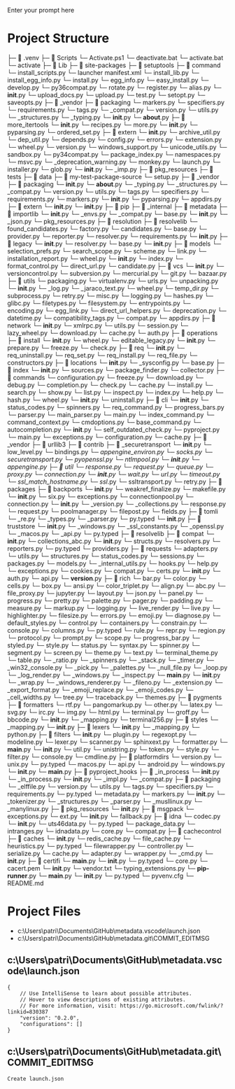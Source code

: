 Enter your prompt here

# Project Structure

├─ 📁 .venv
  ├─ 📁 Scripts
    └─ Activate.ps1
    └─ deactivate.bat
    └─ activate.bat
    └─ activate
  ├─ 📁 Lib
    ├─ 📁 site-packages
      ├─ 📁 setuptools
        ├─ 📁 command
          └─ install_scripts.py
          └─ launcher manifest.xml
          └─ install_lib.py
          └─ install_egg_info.py
          └─ install.py
          └─ egg_info.py
          └─ easy_install.py
          └─ develop.py
          └─ py36compat.py
          └─ rotate.py
          └─ register.py
          └─ alias.py
          └─ __init__.py
          └─ upload_docs.py
          └─ upload.py
          └─ test.py
          └─ setopt.py
          └─ saveopts.py
        ├─ 📁 _vendor
          ├─ 📁 packaging
            └─ markers.py
            └─ specifiers.py
            └─ requirements.py
            └─ tags.py
            └─ _compat.py
            └─ version.py
            └─ utils.py
            └─ _structures.py
            └─ _typing.py
            └─ __init__.py
            └─ __about__.py
          ├─ 📁 more_itertools
            └─ __init__.py
            └─ recipes.py
            └─ more.py
          └─ __init__.py
          └─ pyparsing.py
          └─ ordered_set.py
        ├─ 📁 extern
          └─ __init__.py
        └─ archive_util.py
        └─ dep_util.py
        └─ depends.py
        └─ config.py
        └─ errors.py
        └─ extension.py
        └─ wheel.py
        └─ version.py
        └─ windows_support.py
        └─ unicode_utils.py
        └─ sandbox.py
        └─ py34compat.py
        └─ package_index.py
        └─ namespaces.py
        └─ msvc.py
        └─ _deprecation_warning.py
        └─ monkey.py
        └─ launch.py
        └─ installer.py
        └─ glob.py
        └─ __init__.py
        └─ _imp.py
      ├─ 📁 pkg_resources
        ├─ 📁 tests
          ├─ 📁 data
            ├─ 📁 my-test-package-source
              └─ setup.py
        ├─ 📁 _vendor
          ├─ 📁 packaging
            └─ __init__.py
            └─ __about__.py
            └─ _typing.py
            └─ _structures.py
            └─ _compat.py
            └─ version.py
            └─ utils.py
            └─ tags.py
            └─ specifiers.py
            └─ requirements.py
            └─ markers.py
          └─ __init__.py
          └─ pyparsing.py
          └─ appdirs.py
        ├─ 📁 extern
          └─ __init__.py
        └─ __init__.py
      ├─ 📁 pip
        ├─ 📁 _internal
          ├─ 📁 metadata
            ├─ 📁 importlib
              └─ __init__.py
              └─ _envs.py
              └─ _compat.py
            └─ base.py
            └─ __init__.py
            └─ _json.py
            └─ pkg_resources.py
          ├─ 📁 resolution
            ├─ 📁 resolvelib
              └─ found_candidates.py
              └─ factory.py
              └─ candidates.py
              └─ base.py
              └─ provider.py
              └─ reporter.py
              └─ resolver.py
              └─ requirements.py
              └─ __init__.py
            ├─ 📁 legacy
              └─ __init__.py
              └─ resolver.py
            └─ base.py
            └─ __init__.py
          ├─ 📁 models
            └─ selection_prefs.py
            └─ search_scope.py
            └─ scheme.py
            └─ link.py
            └─ installation_report.py
            └─ wheel.py
            └─ __init__.py
            └─ index.py
            └─ format_control.py
            └─ direct_url.py
            └─ candidate.py
          ├─ 📁 vcs
            └─ __init__.py
            └─ versioncontrol.py
            └─ subversion.py
            └─ mercurial.py
            └─ git.py
            └─ bazaar.py
          ├─ 📁 utils
            └─ packaging.py
            └─ virtualenv.py
            └─ urls.py
            └─ unpacking.py
            └─ __init__.py
            └─ _log.py
            └─ _jaraco_text.py
            └─ wheel.py
            └─ temp_dir.py
            └─ subprocess.py
            └─ retry.py
            └─ misc.py
            └─ logging.py
            └─ hashes.py
            └─ glibc.py
            └─ filetypes.py
            └─ filesystem.py
            └─ entrypoints.py
            └─ encoding.py
            └─ egg_link.py
            └─ direct_url_helpers.py
            └─ deprecation.py
            └─ datetime.py
            └─ compatibility_tags.py
            └─ compat.py
            └─ appdirs.py
          ├─ 📁 network
            └─ __init__.py
            └─ xmlrpc.py
            └─ utils.py
            └─ session.py
            └─ lazy_wheel.py
            └─ download.py
            └─ cache.py
            └─ auth.py
          ├─ 📁 operations
            ├─ 📁 install
              └─ __init__.py
              └─ wheel.py
              └─ editable_legacy.py
            └─ __init__.py
            └─ prepare.py
            └─ freeze.py
            └─ check.py
          ├─ 📁 req
            └─ __init__.py
            └─ req_uninstall.py
            └─ req_set.py
            └─ req_install.py
            └─ req_file.py
            └─ constructors.py
          ├─ 📁 locations
            └─ __init__.py
            └─ _sysconfig.py
            └─ base.py
          ├─ 📁 index
            └─ __init__.py
            └─ sources.py
            └─ package_finder.py
            └─ collector.py
          ├─ 📁 commands
            └─ configuration.py
            └─ freeze.py
            └─ download.py
            └─ debug.py
            └─ completion.py
            └─ check.py
            └─ cache.py
            └─ install.py
            └─ search.py
            └─ show.py
            └─ list.py
            └─ inspect.py
            └─ index.py
            └─ help.py
            └─ hash.py
            └─ wheel.py
            └─ __init__.py
            └─ uninstall.py
          ├─ 📁 cli
            └─ __init__.py
            └─ status_codes.py
            └─ spinners.py
            └─ req_command.py
            └─ progress_bars.py
            └─ parser.py
            └─ main_parser.py
            └─ main.py
            └─ index_command.py
            └─ command_context.py
            └─ cmdoptions.py
            └─ base_command.py
            └─ autocompletion.py
          └─ __init__.py
          └─ self_outdated_check.py
          └─ pyproject.py
          └─ main.py
          └─ exceptions.py
          └─ configuration.py
          └─ cache.py
        ├─ 📁 _vendor
          ├─ 📁 urllib3
            ├─ 📁 contrib
              ├─ 📁 _securetransport
                └─ __init__.py
                └─ low_level.py
                └─ bindings.py
              └─ _appengine_environ.py
              └─ socks.py
              └─ securetransport.py
              └─ pyopenssl.py
              └─ ntlmpool.py
              └─ __init__.py
              └─ appengine.py
            ├─ 📁 util
              └─ response.py
              └─ request.py
              └─ queue.py
              └─ proxy.py
              └─ connection.py
              └─ __init__.py
              └─ wait.py
              └─ url.py
              └─ timeout.py
              └─ ssl_match_hostname.py
              └─ ssl_.py
              └─ ssltransport.py
              └─ retry.py
            ├─ 📁 packages
              ├─ 📁 backports
                └─ __init__.py
                └─ weakref_finalize.py
                └─ makefile.py
              └─ __init__.py
              └─ six.py
            └─ exceptions.py
            └─ connectionpool.py
            └─ connection.py
            └─ __init__.py
            └─ _version.py
            └─ _collections.py
            └─ response.py
            └─ request.py
            └─ poolmanager.py
            └─ filepost.py
            └─ fields.py
          ├─ 📁 tomli
            └─ _re.py
            └─ _types.py
            └─ _parser.py
            └─ py.typed
            └─ __init__.py
          ├─ 📁 truststore
            └─ __init__.py
            └─ _windows.py
            └─ _ssl_constants.py
            └─ _openssl.py
            └─ _macos.py
            └─ _api.py
            └─ py.typed
          ├─ 📁 resolvelib
            ├─ 📁 compat
              └─ __init__.py
              └─ collections_abc.py
            └─ __init__.py
            └─ structs.py
            └─ resolvers.py
            └─ reporters.py
            └─ py.typed
            └─ providers.py
          ├─ 📁 requests
            └─ adapters.py
            └─ utils.py
            └─ structures.py
            └─ status_codes.py
            └─ sessions.py
            └─ packages.py
            └─ models.py
            └─ _internal_utils.py
            └─ hooks.py
            └─ help.py
            └─ exceptions.py
            └─ cookies.py
            └─ compat.py
            └─ certs.py
            └─ __init__.py
            └─ auth.py
            └─ api.py
            └─ __version__.py
          ├─ 📁 rich
            └─ bar.py
            └─ color.py
            └─ cells.py
            └─ box.py
            └─ ansi.py
            └─ color_triplet.py
            └─ align.py
            └─ abc.py
            └─ file_proxy.py
            └─ jupyter.py
            └─ layout.py
            └─ json.py
            └─ panel.py
            └─ progress.py
            └─ pretty.py
            └─ palette.py
            └─ pager.py
            └─ padding.py
            └─ measure.py
            └─ markup.py
            └─ logging.py
            └─ live_render.py
            └─ live.py
            └─ highlighter.py
            └─ filesize.py
            └─ errors.py
            └─ emoji.py
            └─ diagnose.py
            └─ default_styles.py
            └─ control.py
            └─ containers.py
            └─ constrain.py
            └─ console.py
            └─ columns.py
            └─ py.typed
            └─ rule.py
            └─ repr.py
            └─ region.py
            └─ protocol.py
            └─ prompt.py
            └─ scope.py
            └─ progress_bar.py
            └─ styled.py
            └─ style.py
            └─ status.py
            └─ syntax.py
            └─ spinner.py
            └─ segment.py
            └─ screen.py
            └─ theme.py
            └─ text.py
            └─ terminal_theme.py
            └─ table.py
            └─ _ratio.py
            └─ _spinners.py
            └─ _stack.py
            └─ _timer.py
            └─ _win32_console.py
            └─ _pick.py
            └─ _palettes.py
            └─ _null_file.py
            └─ _loop.py
            └─ _log_render.py
            └─ _windows.py
            └─ _inspect.py
            └─ __main__.py
            └─ __init__.py
            └─ _wrap.py
            └─ _windows_renderer.py
            └─ _fileno.py
            └─ _extension.py
            └─ _export_format.py
            └─ _emoji_replace.py
            └─ _emoji_codes.py
            └─ _cell_widths.py
            └─ tree.py
            └─ traceback.py
            └─ themes.py
          ├─ 📁 pygments
            ├─ 📁 formatters
              └─ rtf.py
              └─ pangomarkup.py
              └─ other.py
              └─ latex.py
              └─ svg.py
              └─ irc.py
              └─ img.py
              └─ html.py
              └─ terminal.py
              └─ groff.py
              └─ bbcode.py
              └─ __init__.py
              └─ _mapping.py
              └─ terminal256.py
            ├─ 📁 styles
              └─ _mapping.py
              └─ __init__.py
            ├─ 📁 lexers
              └─ __init__.py
              └─ _mapping.py
              └─ python.py
            ├─ 📁 filters
              └─ __init__.py
            └─ plugin.py
            └─ regexopt.py
            └─ modeline.py
            └─ lexer.py
            └─ scanner.py
            └─ sphinxext.py
            └─ formatter.py
            └─ __main__.py
            └─ __init__.py
            └─ util.py
            └─ unistring.py
            └─ token.py
            └─ style.py
            └─ filter.py
            └─ console.py
            └─ cmdline.py
          ├─ 📁 platformdirs
            └─ version.py
            └─ unix.py
            └─ py.typed
            └─ macos.py
            └─ api.py
            └─ android.py
            └─ windows.py
            └─ __init__.py
            └─ __main__.py
          ├─ 📁 pyproject_hooks
            ├─ 📁 _in_process
              └─ __init__.py
              └─ _in_process.py
            └─ __init__.py
            └─ _impl.py
            └─ _compat.py
          ├─ 📁 packaging
            └─ _elffile.py
            └─ version.py
            └─ utils.py
            └─ tags.py
            └─ specifiers.py
            └─ requirements.py
            └─ py.typed
            └─ metadata.py
            └─ markers.py
            └─ __init__.py
            └─ _tokenizer.py
            └─ _structures.py
            └─ _parser.py
            └─ _musllinux.py
            └─ _manylinux.py
          ├─ 📁 pkg_resources
            └─ __init__.py
          ├─ 📁 msgpack
            └─ exceptions.py
            └─ ext.py
            └─ __init__.py
            └─ fallback.py
          ├─ 📁 idna
            └─ codec.py
            └─ __init__.py
            └─ uts46data.py
            └─ py.typed
            └─ package_data.py
            └─ intranges.py
            └─ idnadata.py
            └─ core.py
            └─ compat.py
          ├─ 📁 cachecontrol
            ├─ 📁 caches
              └─ __init__.py
              └─ redis_cache.py
              └─ file_cache.py
            └─ heuristics.py
            └─ py.typed
            └─ filewrapper.py
            └─ controller.py
            └─ serialize.py
            └─ cache.py
            └─ adapter.py
            └─ wrapper.py
            └─ _cmd.py
            └─ __init__.py
          ├─ 📁 certifi
            └─ __main__.py
            └─ __init__.py
            └─ py.typed
            └─ core.py
            └─ cacert.pem
          └─ __init__.py
          └─ vendor.txt
          └─ typing_extensions.py
        └─ __pip-runner__.py
        └─ __main__.py
        └─ __init__.py
        └─ py.typed
  └─ pyvenv.cfg
└─ README.md


# Project Files

- c:\Users\patri\Documents\GitHub\metadata\.vscode\launch.json
- c:\Users\patri\Documents\GitHub\metadata\.git\COMMIT_EDITMSG

## c:\Users\patri\Documents\GitHub\metadata\.vscode\launch.json
```
{
    // Use IntelliSense to learn about possible attributes.
    // Hover to view descriptions of existing attributes.
    // For more information, visit: https://go.microsoft.com/fwlink/?linkid=830387
    "version": "0.2.0",
    "configurations": []
}
```

## c:\Users\patri\Documents\GitHub\metadata\.git\COMMIT_EDITMSG
```
Create launch.json

```


